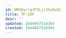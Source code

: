 ```yaml
---
id: DM26yrrgJP2LjlJ5xGxXz
title: TF-IDF
desc: ''
updated: 1644947516364
created: 1644947516364
---
```


